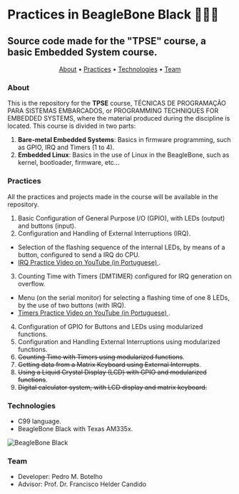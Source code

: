 # Practices in BeagleBone Black 🤖👨‍💻
## Source code made for the "TPSE" course, a basic Embedded System course.

<p align="center">
 <a href="#about">About</a> •
 <a href="#practices">Practices</a> •
 <a href="#technologies">Technologies</a> •
 <a href="#team">Team</a>
</p>

### About

This is the repository for the <b>TPSE</b> course, TÉCNICAS DE PROGRAMAÇÃO PARA SISTEMAS EMBARCADOS, or PROGRAMMING TECHNIQUES FOR EMBEDDED SYSTEMS, where the material produced during the discipline is located. This course is divided in two parts:

1) <b>Bare-metal Embedded Systems</b>: Basics in firmware programming, such as GPIO, IRQ and Timers (1 to 4).
2) <b>Embedded Linux</b>: Basics in the use of Linux in the BeagleBone, such as kernel, bootloader, firmware, etc...

### Practices

All the practices and projects made in the course will be available in the repository.

1) Basic Configuration of General Purpose I/O (GPIO), with LEDs (output) and buttons (input).
2) Configuration and Handling of External Interruptions (IRQ).
- Selection of the flashing sequence of the internal LEDs, by means of a button, configured to send a IRQ do CPU.
- <a href="https://www.youtube.com/watch?v=AKgDbaAUTqY&t=25s">IRQ Practice Video on YouTube (in Portuguese) </a>.
3) Counting Time with Timers (DMTIMER) configured for IRQ generation on overflow.
- Menu (on the serial monitor) for selecting a flashing time of one 8 LEDs, by the use of two buttons (with IRQ).
- <a href="https://www.youtube.com/watch?v=jdHQ_jgo2IM">Timers Practice Video on YouTube (in Portuguese) </a>.
4) Configuration of GPIO for Buttons and LEDs using modularized functions.
4) Configuration and Handling External Interruptions using modularized functions.
6) ~~Counting Time with Timers using modularized functions~~.
7) ~~Getting data from a Matrix Keyboard using External Interrupts~~.
8) ~~Using a Liquid Crystal Display (LCD) with GPIO and modularized functions~~.
4) ~~Digital calculator system, with LCD display and matrix keyboard.~~

### Technologies

- C99 language.
- BeagleBone Black with Texas AM335x.

![BeagleBone Black](https://i0.wp.com/makezine.com/wp-content/uploads/2013/04/beagleboneblack01.png?fit=1349%2C900&ssl=1)

### Team

- Developer: Pedro M. Botelho
- Advisor: Prof. Dr.  Francisco Helder Candido
